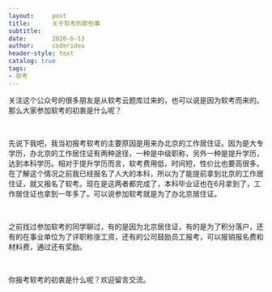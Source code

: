 ```yaml
---
layout:     post
title:      关于软考的那些事
subtitle:   
date:       2020-6-13
author:     coderidea
header-style: text
catalog: true
tags:
- 软考
--- 
```

<p>关注这个公众号的很多朋友是从软考云题库过来的，也可以说是因为软考而来的。那么大家参加软考的初衷是什么呢？</p>

<p> </p>

<p>先说下我吧，我当初报考软考的主要原因是用来办北京的工作居住证。因为是大专学历，办北京的工作居住证有两种途径，一种是中级职称，另外一种是提升学历，达到本科学历。相对于提升学历而言，软考费用低，时间短，性价比也要高很多。在了解这个情况之前我已经报名了人大的本科，所以为了能提前拿到北京的工作居住证，就又报名了软考。现在是这两者都完成了，本科毕业证也在6月拿到了，工作居住证也拿到一年多了。可以说参加软考就是为了办北京居住证。</p>

<p> </p>

<p>之前找过参加软考的同学聊过，有的是因为北京居住证，有的是为了积分落户，还有的在事业单位为了评职称涨工资，还有的公司鼓励员工报考，可以报销报名费和材料费，通过还有奖励。</p>

<p> </p>

<p>你报考软考的初衷是什么呢？欢迎留言交流。</p>
